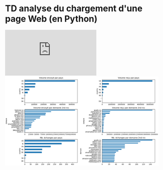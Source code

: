 # TD analyse du chargement d'une page Web (en Python)

![This is an image](https://github.com/cunchem/TD_analyse_chargement_HTTP/blob/main/Figures/HAR_analysis.drawio.pdf)
![This is an image](https://github.com/cunchem/TD_analyse_chargement_HTTP/blob/main/Figures/Plots.png)
